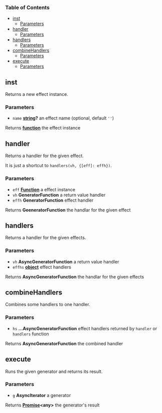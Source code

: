<!-- Generated by documentation.js. Update this documentation by updating the source code. -->

### Table of Contents

-   [inst][1]
    -   [Parameters][2]
-   [handler][3]
    -   [Parameters][4]
-   [handlers][5]
    -   [Parameters][6]
-   [combineHandlers][7]
    -   [Parameters][8]
-   [execute][9]
    -   [Parameters][10]

## inst

Returns a new effect instance.

### Parameters

-   `name` **[string][11]?** an effect name (optional, default `''`)

Returns **[function][12]** the effect instance

## handler

Returns a handler for the given effect.

It is just a shortcut to `handlers(vh, {[eff]: effh})`.

### Parameters

-   `eff` **[Function][12]** a effect instance
-   `vh` **GeneratorFunction** a return value handler
-   `effh` **GeneratorFunction** effect handler

Returns **GeeneratorFunction** the handlar for the given effect

## handlers

Returns a handler for the given effects.

### Parameters

-   `vh` **AsyncGeneratorFunction** a return value handler
-   `effhs` **[object][13]** effect handlers

Returns **AsyncGeneratorFunction** the handlar for the given effects

## combineHandlers

Combines some handlers to one handler.

### Parameters

-   `hs` **...AsyncGeneratorFunction** effect handlers returned by `handler` or `handlers` function

Returns **AsyncGeneratorFunction** the combined handler

## execute

Runs the given generator and returns its result.

### Parameters

-   `g` **AsyncIterator** a generator

Returns **[Promise][14]&lt;any>** the generator's result

[1]: #inst

[2]: #parameters

[3]: #handler

[4]: #parameters-1

[5]: #handlers

[6]: #parameters-2

[7]: #combinehandlers

[8]: #parameters-3

[9]: #execute

[10]: #parameters-4

[11]: https://developer.mozilla.org/docs/Web/JavaScript/Reference/Global_Objects/String

[12]: https://developer.mozilla.org/docs/Web/JavaScript/Reference/Statements/function

[13]: https://developer.mozilla.org/docs/Web/JavaScript/Reference/Global_Objects/Object

[14]: https://developer.mozilla.org/docs/Web/JavaScript/Reference/Global_Objects/Promise

